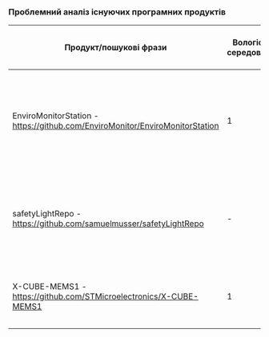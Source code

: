 ### Проблемний аналіз існуючих програмних продуктів

| Продукт/пошукові фрази | Вологість середовища | Безпека праці | Спілкування на теми масової культури | Зацікавленість літературною прозою | Тип ліцензії | Примітка |
|------------------------|-----------------------|--------------|--------------------------------------|----------------------------------|--------------|--------|
| EnviroMonitorStation - https://github.com/EnviroMonitor/EnviroMonitorStation | 1 | - | - | - | OpenSource | Цей додаток лише допомагає слідкувати за такими природними умовами, проте, не контролювати їх |
| safetyLightRepo - https://github.com/samuelmusser/safetyLightRepo | - | 1 | - | - | OpenSource | Захищає працю лише тим, що дотримується комяортних умов зі споживання різних факторів |
| X-CUBE-MEMS1 - https://github.com/STMicroelectronics/X-CUBE-MEMS1 | 1 | - | - | - | OpenSource | Так само лише збирає інформацію про навколишнє середовище | 

